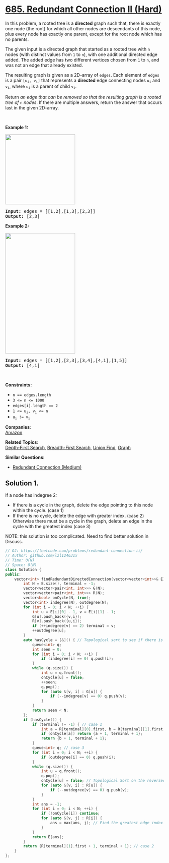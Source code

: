 # [685. Redundant Connection II (Hard)](https://leetcode.com/problems/redundant-connection-ii/)

<p>In this problem, a rooted tree is a <b>directed</b> graph such that, there is exactly one node (the root) for which all other nodes are descendants of this node, plus every node has exactly one parent, except for the root node which has no parents.</p>

<p>The given input is a directed graph that started as a rooted tree with <code>n</code> nodes (with distinct values from <code>1</code> to <code>n</code>), with one additional directed edge added. The added edge has two different vertices chosen from <code>1</code> to <code>n</code>, and was not an edge that already existed.</p>

<p>The resulting graph is given as a 2D-array of <code>edges</code>. Each element of <code>edges</code> is a pair <code>[u<sub>i</sub>, v<sub>i</sub>]</code> that represents a <b>directed</b> edge connecting nodes <code>u<sub>i</sub></code> and <code>v<sub>i</sub></code>, where <code>u<sub>i</sub></code> is a parent of child <code>v<sub>i</sub></code>.</p>

<p>Return <em>an edge that can be removed so that the resulting graph is a rooted tree of</em> <code>n</code> <em>nodes</em>. If there are multiple answers, return the answer that occurs last in the given 2D-array.</p>

<p>&nbsp;</p>
<p><strong>Example 1:</strong></p>
<img alt="" src="https://assets.leetcode.com/uploads/2020/12/20/graph1.jpg" style="width: 222px; height: 222px;">
<pre><strong>Input:</strong> edges = [[1,2],[1,3],[2,3]]
<strong>Output:</strong> [2,3]
</pre>

<p><strong>Example 2:</strong></p>
<img alt="" src="https://assets.leetcode.com/uploads/2020/12/20/graph2.jpg" style="width: 222px; height: 382px;">
<pre><strong>Input:</strong> edges = [[1,2],[2,3],[3,4],[4,1],[1,5]]
<strong>Output:</strong> [4,1]
</pre>

<p>&nbsp;</p>
<p><strong>Constraints:</strong></p>

<ul>
	<li><code>n == edges.length</code></li>
	<li><code>3 &lt;= n &lt;= 1000</code></li>
	<li><code>edges[i].length == 2</code></li>
	<li><code>1 &lt;= u<sub>i</sub>, v<sub>i</sub> &lt;= n</code></li>
	<li><code>u<sub>i</sub> != v<sub>i</sub></code></li>
</ul>


**Companies**:  
[Amazon](https://leetcode.com/company/amazon)

**Related Topics**:  
[Depth-First Search](https://leetcode.com/tag/depth-first-search/), [Breadth-First Search](https://leetcode.com/tag/breadth-first-search/), [Union Find](https://leetcode.com/tag/union-find/), [Graph](https://leetcode.com/tag/graph/)

**Similar Questions**:
* [Redundant Connection (Medium)](https://leetcode.com/problems/redundant-connection/)

## Solution 1.

If a node has indegree 2:
* If there is a cycle in the graph, delete the edge pointing to this node within the cycle. (case 1)
* If there is no cycle, delete the edge with greater index. (case 2)
Otherwise there must be a cycle in the graph, delete an edge in the cycle with the greatest index (case 3)

NOTE: this solution is too complicated. Need to find better solution in Discuss.

```cpp
// OJ: https://leetcode.com/problems/redundant-connection-ii/
// Author: github.com/lzl124631x
// Time: O(N)
// Space: O(N)
class Solution {
public:
    vector<int> findRedundantDirectedConnection(vector<vector<int>>& E) {
        int N = E.size(), terminal = -1;
        vector<vector<pair<int, int>>> G(N);
        vector<vector<pair<int, int>>> R(N);
        vector<bool> onCycle(N, true);
        vector<int> indegree(N), outdegree(N);
        for (int i = 0; i < N; ++i) {
            int u = E[i][0] - 1, v = E[i][1] - 1;
            G[u].push_back({v,i});
            R[v].push_back({u,i});
            if (++indegree[v] == 2) terminal = v;
            ++outdegree[u];
        }
        auto hasCycle = [&]() { // Topological sort to see if there is any cycle in the graph
            queue<int> q;
            int seen = 0;
            for (int i = 0; i < N; ++i) {
                if (indegree[i] == 0) q.push(i);
            }
            while (q.size()) {
                int u = q.front();
                onCycle[u] = false;
                ++seen;
                q.pop();
                for (auto &[v, i] : G[u]) {
                    if (--indegree[v] == 0) q.push(v);
                }
            }
            return seen < N;
        };
        if (hasCycle()) {
            if (terminal != -1) { // case 1
                int a = R[terminal][0].first, b = R[terminal][1].first;
                if (onCycle[a]) return {a + 1, terminal + 1};
                return {b + 1, terminal + 1};
            }
            queue<int> q; // case 3
            for (int i = 0; i < N; ++i) {
                if (outdegree[i] == 0) q.push(i);
            }
            while (q.size()) {
                int u = q.front();
                q.pop();
                onCycle[u] = false; // Topological Sort on the reversed graph to remove nodes that are not on the cycle.
                for (auto &[v, i] : R[u]) {
                    if (--outdegree[v] == 0) q.push(v);
                }
            }
            int ans = -1;
            for (int i = 0; i < N; ++i) {
                if (!onCycle[i]) continue;
                for (auto &[v, j] : R[i]) {
                    ans = max(ans, j); // Find the greatest edge index on the cycle
                }
            }
            return E[ans];
        }
        return {R[terminal][1].first + 1, terminal + 1}; // case 2
    }
};
```